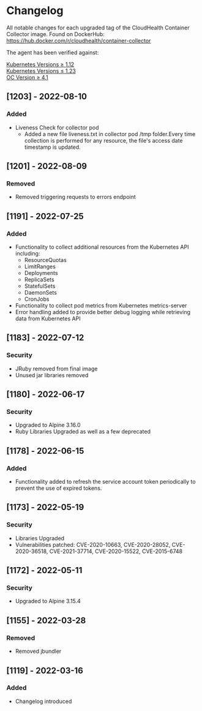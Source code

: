 # Changelog

All notable changes for each upgraded tag of the CloudHealth Container Collector image.  Found on DockerHub: https://hub.docker.com/r/cloudhealth/container-collector

The agent has been verified against:

[Kubernetes Versions ≥ 1.12](https://kubernetes.io/releases/)</br>
[Kubernetes Versions ≤ 1.23](https://kubernetes.io/releases/)</br>
[OC Version ≥ 4.1](https://docs.openshift.com/container-platform)

## [1203] - 2022-08-10
### Added
* Liveness Check for collector pod
  * Added a new file liveness.txt in collector pod /tmp folder.Every time collection is performed for any resource, the
    file's access date timestamp is updated.

## [1201] - 2022-08-09
### Removed
* Removed triggering requests to errors endpoint

## [1191] - 2022-07-25
### Added
* Functionality to collect additional resources from the Kubernetes API including:
    * ResourceQuotas
    * LimitRanges
    * Deployments
    * ReplicaSets
    * StatefulSets
    * DaemonSets
    * CronJobs
* Functionality to collect pod metrics from Kubernetes metrics-server
* Error handling added to provide better debug logging while retrieving data from Kubernetes API

## [1183] - 2022-07-12
### Security
* JRuby removed from final image
* Unused jar libraries removed

## [1180] - 2022-06-17
### Security
* Upgraded to Alpine 3.16.0
* Ruby Libraries Upgraded as well as a few deprecated

## [1178] - 2022-06-15
### Added
* Functionality added to refresh the service account token periodically to prevent the use of expired tokens. 

## [1173] - 2022-05-19
### Security
* Libraries Upgraded
* Vulnerabilities patched: CVE-2020-10663, CVE-2020-28052, CVE-2020-36518, CVE-2021-37714, CVE-2020-15522, CVE-2015-6748

## [1172] - 2022-05-11
### Security
* Upgraded to Alpine 3.15.4

## [1155] - 2022-03-28
### Removed
* Removed jbundler

## [1119] - 2022-03-16
### Added
* Changelog introduced


